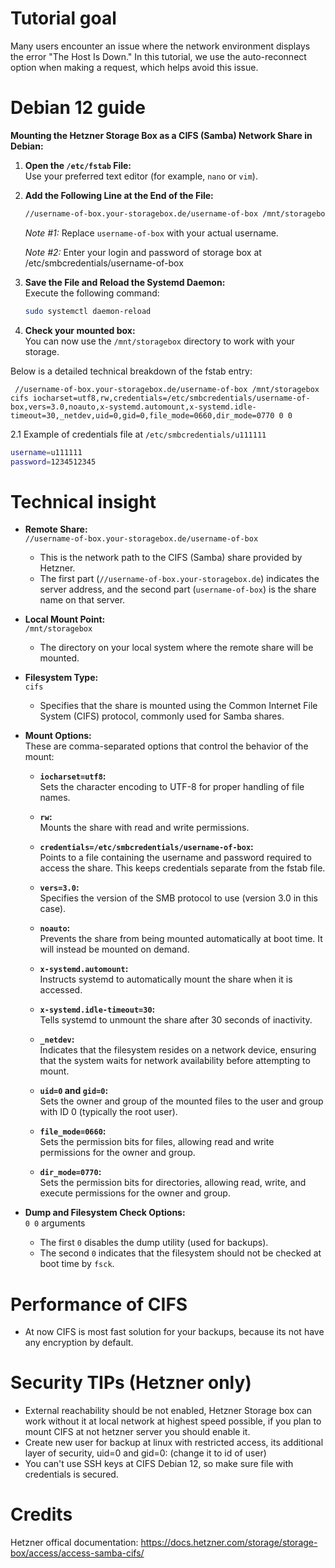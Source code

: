 # Tutorial goal
Many users encounter an issue where the network environment displays the error "The Host Is Down." In this tutorial, we use the auto-reconnect option when making a request, which helps avoid this issue.

# Debian 12 guide
**Mounting the Hetzner Storage Box as a CIFS (Samba) Network Share in Debian:**
1. **Open the `/etc/fstab` File:**  
   Use your preferred text editor (for example, `nano` or `vim`).
2. **Add the Following Line at the End of the File:**  
   ```bash
   //username-of-box.your-storagebox.de/username-of-box /mnt/storagebox cifs iocharset=utf8,rw,credentials=/etc/smbcredentials/username-of-box,vers=3.0,noauto,x-systemd.automount,x-systemd.idle-timeout=30,_netdev,uid=0,gid=0,file_mode=0660,dir_mode=0770 0 0
   ```  
   _Note #1:_ Replace `username-of-box` with your actual username. 
   
   _Note #2:_ Enter your login and password of storage box at /etc/smbcredentials/username-of-box
3. **Save the File and Reload the Systemd Daemon:**  
   Execute the following command:  
   ```bash
   sudo systemctl daemon-reload
   ```
4. **Check your mounted box:**  
   You can now use the `/mnt/storagebox` directory to work with your storage.

Below is a detailed technical breakdown of the fstab entry:

```
 //username-of-box.your-storagebox.de/username-of-box /mnt/storagebox cifs iocharset=utf8,rw,credentials=/etc/smbcredentials/username-of-box,vers=3.0,noauto,x-systemd.automount,x-systemd.idle-timeout=30,_netdev,uid=0,gid=0,file_mode=0660,dir_mode=0770 0 0
```

2.1 Example of credentials file at `/etc/smbcredentials/u111111`
```bash
username=u111111
password=1234512345
```

# Technical insight
- **Remote Share:**  
  `//username-of-box.your-storagebox.de/username-of-box`  
  - This is the network path to the CIFS (Samba) share provided by Hetzner.  
  - The first part (`//username-of-box.your-storagebox.de`) indicates the server address, and the second part (`username-of-box`) is the share name on that server.

- **Local Mount Point:**  
  `/mnt/storagebox`  
  - The directory on your local system where the remote share will be mounted.

- **Filesystem Type:**  
  `cifs`  
  - Specifies that the share is mounted using the Common Internet File System (CIFS) protocol, commonly used for Samba shares.

- **Mount Options:**  
  These are comma-separated options that control the behavior of the mount:
  
  - **`iocharset=utf8`:**  
    Sets the character encoding to UTF-8 for proper handling of file names.
  
  - **`rw`:**  
    Mounts the share with read and write permissions.
  
  - **`credentials=/etc/smbcredentials/username-of-box`:**  
    Points to a file containing the username and password required to access the share. This keeps credentials separate from the fstab file.
  
  - **`vers=3.0`:**  
    Specifies the version of the SMB protocol to use (version 3.0 in this case).
  
  - **`noauto`:**  
    Prevents the share from being mounted automatically at boot time. It will instead be mounted on demand.
  
  - **`x-systemd.automount`:**  
    Instructs systemd to automatically mount the share when it is accessed.
  
  - **`x-systemd.idle-timeout=30`:**  
    Tells systemd to unmount the share after 30 seconds of inactivity.
  
  - **`_netdev`:**  
    Indicates that the filesystem resides on a network device, ensuring that the system waits for network availability before attempting to mount.
  
  - **`uid=0` and `gid=0`:**  
    Sets the owner and group of the mounted files to the user and group with ID 0 (typically the root user).
  
  - **`file_mode=0660`:**  
    Sets the permission bits for files, allowing read and write permissions for the owner and group.
  
  - **`dir_mode=0770`:**  
    Sets the permission bits for directories, allowing read, write, and execute permissions for the owner and group.

- **Dump and Filesystem Check Options:**  
  `0 0` arguments  
  - The first `0` disables the dump utility (used for backups).  
  - The second `0` indicates that the filesystem should not be checked at boot time by `fsck`.

# Performance of CIFS
- At now CIFS is most fast solution for your backups, because its not have any encryption by default.

# Security TIPs (Hetzner only)
- External reachability should be not enabled, Hetzner Storage box can work without it at local network at highest speed possible, if you plan to mount CIFS at not hetzner server you should enable it. 
- Create new user for backup at linux with restricted access, its additional layer of security, uid=0 and gid=0: (change it to id of user)
- You can't use SSH keys at CIFS Debian 12, so make sure file with credentials is secured.

# Credits
Hetzner offical documentation: https://docs.hetzner.com/storage/storage-box/access/access-samba-cifs/
